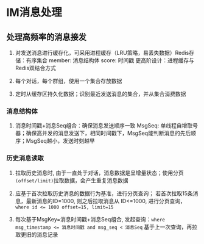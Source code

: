# IM消息处理

## 处理高频率的消息接发

1. 对发送消息进行缓存化，可采用进程缓存（LRU策略，易丢失数据）Redis存储：有序集合 member: 消息结构体 score: 时间戳
更高阶设计：进程缓存与Redis双结合方式

2. 每个对话，每个群组，使用一个集合存放数据

3. 定时从缓存区持久化数据；识别最近发送消息的集合，并从集合消费数据

### 消息结构体

1. 消息时间戳+消息Seq组合：确保消息发送顺序一致
   MsgSeq: 单线程自增取号器；确保高并发的消息发送下，相同时间戳下，MsgSeq能判断消息的先后顺序；MsgSeq越小，发送时刻越早

### 历史消息读取

1. 拉取历史消息时, 由于一直处于对话，消息数据是呈增量状态；使用分页`(offset/limit)`拉取数据，会产生重复消息数据

2. 应基于首次拉取历史消息的数据行为基准，进行分页查询；
   若首次拉取15条消息，最新消息的ID=1000, 则之后拉取消息从 ID<=1000, 进行分页查询，`where id <= 1000 offset=15, limit=15`

3. 每次基于MsgKey=消息时间戳+消息Seq组合, 发起查询：`where msg_timestamp <= 消息时间戳 and msg_seq < 消息Seq`
   基于上一次查询，再拉取更旧的消息记录
